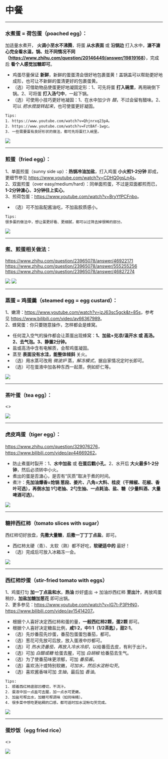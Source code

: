 # 中餐

---

### 水煮蛋 = 荷包蛋（poached egg）：

加适量水煮开，&nbsp;**火调小至水不沸腾**，将蛋&nbsp;**从水表面**&nbsp;或&nbsp;**沿锅边**&nbsp;打入水中，**溏不溏心完全看水温，锅、灶不同情况不同（<https://www.zhihu.com/question/20146449/answer/19819168>）**，完成后&nbsp;**看个人感觉加糖即可**。

- 鸡蛋尽量保证&nbsp;**新鲜**，新鲜的蛋蛋清会很好地包裹蛋黄！盖锅盖可以帮助更好地成形，也可让不新鲜的蛋清更好的包裹蛋黄。
- （选）可借助物品使蛋更好地凝固定形：1、可先将蛋&nbsp;**打入碗里**，再用碗倒下锅。2、可将蛋&nbsp;**打入汤勺中**，一起下锅。
- （选）可使用小技巧更好地凝固：1、在水中加少许&nbsp;*醋*，不过会留有醋味。2、可以&nbsp;*把水搅旋转起来*，也可使蛋更好凝固。

```
Tips:
1. https://www.youtube.com/watch?v=Qhjnrxq23pA。
2. https://www.youtube.com/watch?v=FztBAf-1wgc。
3. 一些需要蛋有良好形状的做法，都可先将蛋打入碗里。
```

![](./pictures/poached_egg.jpeg)

---

### 煎蛋（fried egg）：

1、单面煎蛋（sunny side up）：**热锅冷油加盐**，打入鸡蛋&nbsp;**小火煎1-2分钟**&nbsp;即成，更细节参见&nbsp;<https://www.youtube.com/watch?v=CDHQ0gsLn4s>。  
2、双面煎蛋（over easy/medium/hard）：同单面煎蛋，不过是双面都煎而已，**1-2分钟溏心**，**3分钟往上实心**。  
3、煎荷包蛋：<https://www.youtube.com/watch?v=BryYfPCFnbo>。

- （选）可不加盐配酱油吃，不加盐胶质感小。

```
Tips:
很多蛋的做法中，想让蛋更好看、更细腻，都可以过筛去掉很稀的部分。
```

![](./pictures/fried_egg.jpeg)

---

### 煮、煎蛋相关做法：

<https://www.zhihu.com/question/23965078/answer/46922171>
<https://www.zhihu.com/question/23965078/answer/555255256>
<https://www.zhihu.com/question/23965078/answer/46827274>

![](./pictures/egg_relatedworks_0.jpg)
![](./pictures/egg_relatedworks_1.jpg)

---

### 蒸蛋 = 鸡蛋羹（steamed egg = egg custard）：

1、嫩滑：<https://www.youtube.com/watch?v=jzJ63sc5gck&t=85s>，参考见&nbsp;<https://www.bilibili.com/video/av66367989>。  
2、蜂窝蛋：你只要随意操作，怎样都会是蜂窝。

- 任何混入空气的操作都会让蒸蛋出现蜂窝：**1、加盐+兑凉/温开水 或 高汤。2、去气泡。3、静置2分钟。**
- 盐或高汤中含有电解质，会帮鸡蛋凝固。
- 蒸至&nbsp;**表面没有水洼，能整体倾斜**&nbsp;关火。
- （选）用水蒸可改用&nbsp;*微波炉*&nbsp;蒸，*解冻模式*，据自家情况定时长即可。
- （选）可在蛋液中加各种东西一起蒸，例如虾仁等。 

![](./pictures/steamed_egg.jpeg)

---

### 茶叶蛋（tea egg）：

<>

![](./pictures/tea_egg.jpg)

---

### 虎皮鸡蛋（tiger egg）：

<https://www.zhihu.com/question/329076276>，<https://www.bilibili.com/video/av44669262>。

- 防止煮蛋时裂开：1、**水中加盐**&nbsp;或&nbsp;**在蛋后戳小孔**。2、水开后&nbsp;**大火最多1-2分钟**，然后必须转中小火。
- 煮出的蛋是否溏心，是否有“灰质”取决于煮的时间。
- 煮汁：**先加油爆香=炝锅&nbsp;葱段、姜片、八角=大料、桂皮（干辣椒、花椒、香叶可选），再倒水加&nbsp;1勺老抽、2勺生抽、一点耗油、盐、糖（少量料酒、大量啤酒可选）**。

![](./pictures/tiger_egg.jpeg)

---

### 糖拌西红柿（tomato slices with sugar）

西红柿切好放盘，**先撒大量糖**，**后撒一丁丁丁点盐**，即可。

- 西红柿太硬（青）、太软（熟）都不好吃，**软硬适中的**&nbsp;最好！
- （选）完成后可放入冰箱冻一会。

![](./pictures/tomato_slices_with_sugar.jpeg)

---

### 西红柿炒蛋（stir-fried tomato with eggs）

1、鸡蛋打匀&nbsp;**加一丁点盐和水**，**热油**&nbsp;炒好盛出&nbsp;->&nbsp;加油炒西红柿&nbsp;**至出汁**，再放鸡蛋稍炒，**加盐加糖加葱花**&nbsp;即可出锅。  
2、更多参见：<https://www.youtube.com/watch?v=IG7t-P3PHN0>，<https://www.bilibili.com/video/av15414207>。

- 根据个人喜好决定西红柿和蛋的量，**一般西红柿2颗，蛋2颗**&nbsp;即可。
- 根据个人喜好决定糖盐比例，**咸1:2，中1:1（1/2茶匙），甜2:1**。
- （选）先炒番茄先炒蛋，番茄包蛋蛋包番茄，都可。
- （选）葱花可先放可后放，放入蛋液中炒都可。
- （选）可&nbsp;*热水烫番茄，再放入冷水冷却*，以给番茄去皮，有利于出汁。
- （选）可加&nbsp;*白醋或糖*&nbsp;给蛋去腥，可加&nbsp;*白胡椒*&nbsp;给番茄去生气。
- （选）为了使番茄味更浓郁，可加&nbsp;*番茄酱*。
- （选）喜欢汤汁或特别软嫩，*可加水，然后水淀粉勾芡*。
- （选）喜欢酱香味可加&nbsp;*生抽*，最后加&nbsp;*香油*。

```
Tips:
1. 顺着西红柿底部凹槽切，不流汁。
2. 蛋液中加一点盐可去腥，加一点水可更嫩。
3. 加盐可帮出水，加糖可帮调味（如同味精）。
4. 很多菜中想吃更粘稠的口感，都可适时加水淀粉勾芡完成。
```

![](./pictures/stir-fried_tomato_with_eggs.jpeg)

---

### 蛋炒饭（egg fried rice）

<>

![](./pictures/egg_fried_rice.jpeg)

